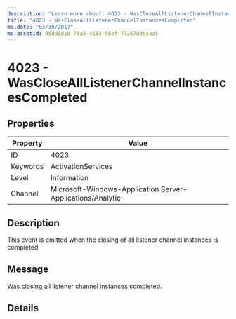 ```yaml
---
description: "Learn more about: 4023 - WasCloseAllListenerChannelInstancesCompleted"
title: "4023 - WasCloseAllListenerChannelInstancesCompleted"
ms.date: "03/30/2017"
ms.assetid: 95dd5810-78a5-4183-98ef-77267dd64aac
---
```

# 4023 - WasCloseAllListenerChannelInstancesCompleted

## Properties

| Property | Value |
| - | - |
|ID|4023|  
|Keywords|ActivationServices|  
|Level|Information|  
|Channel|Microsoft-Windows-Application Server-Applications/Analytic|  
  
## Description  

 This event is emitted when the closing of all listener channel instances is  completed.  
  
## Message  

 Was closing all listener channel instances completed.  
  
## Details
